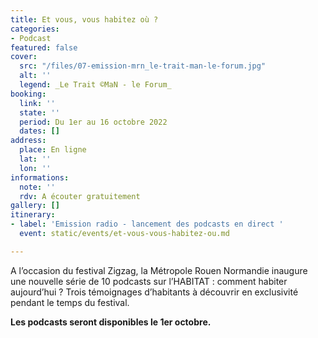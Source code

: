 ```yaml
---
title: Et vous, vous habitez où ?
categories:
- Podcast
featured: false
cover:
  src: "/files/07-emission-mrn_le-trait-man-le-forum.jpg"
  alt: ''
  legend: _Le Trait ©MaN - le Forum_
booking:
  link: ''
  state: ''
  period: Du 1er au 16 octobre 2022
  dates: []
address:
  place: En ligne
  lat: ''
  lon: ''
informations:
  note: ''
  rdv: A écouter gratuitement
gallery: []
itinerary:
- label: 'Emission radio - lancement des podcasts en direct '
  event: static/events/et-vous-vous-habitez-ou.md

---
```

A l’occasion du festival Zigzag, la Métropole Rouen Normandie inaugure une nouvelle série de 10 podcasts sur l’HABITAT : comment habiter aujourd’hui ? Trois témoignages d’habitants à découvrir en exclusivité pendant le temps du festival.

**Les podcasts seront disponibles le 1er octobre.**